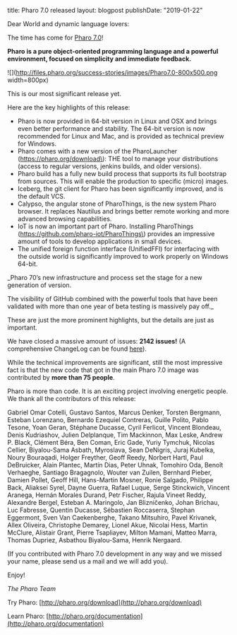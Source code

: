 title: Pharo 7.0 releasedlayout: blogpostpublishDate: "2019-01-22"Dear World and dynamic language lovers: The time has come for [Pharo 7.0](http://pharo.org)!**Pharo is a pure object-oriented programming language and a powerful environment, focused on simplicity and immediate feedback.**![](http://files.pharo.org/success-stories/images/Pharo7.0-800x500.png width=800px)This is our most significant release yet. Here are the key highlights of this release:- Pharo is now provided in 64-bit version in Linux and OSX and brings even better performance and stability. The 64-bit version is now recommended for Linux and Mac, and is provided as technical preview for Windows.- Pharo comes with a new version of the PharoLauncher \(https://pharo.org/download\): THE tool to manage your distributions \(access to regular versions, jenkins builds, and older versions\). - Pharo build has a fully new build process that supports its full bootstrap from sources. This will enable the production to specific \(micro\) images. - Iceberg, the git client for Pharo has been significantly improved, and is the default VCS.- Calypso, the angular stone of PharoThings, is the new system Pharo browser. It replaces Nautilus and brings better remote working and more advanced browsing capabilities. - IoT is now an important part of Pharo. Installing PharoThings \(https://github.com/pharo-iot/PharoThings\) provides an impressive amount of tools to develop applications in small devices.- The unified foreign function interface \(UnifiedFFI\) for interfacing with the outside world is significantly improved to work properly on Windows 64-bit._Pharo 70’s new infrastructure and process set the stage for a new generation of version. 

The visibility of GitHub combined with the powerful tools that have been validated with more than one year of beta testing is massively pay off._These are just the more prominent highlights, but the details are just as important. We have closed a massive amount of issues: **2142 issues!** \(A comprehensive ChangeLog can be found [here](https://github.com/pharo-project/pharo-changelogs/blob/master/Pharo70ChangeLogs.md)\).While the technical improvements are significant, still the most impressive fact is that the new code that got in the main Pharo 7.0 image was contributed by **more than 75 people**.Pharo is more than code. It is an exciting project involving energetic people. We thank all the contributors of this release:Gabriel Omar Cotelli, Gustavo Santos, Marcus Denker, Torsten Bergmann, Esteban Lorenzano, Bernardo Ezequiel Contreras, Guille Polito, Pablo Tesone, Yoan Geran, Stéphane Ducasse, Cyril Ferlicot, Vincent Blondeau, Denis Kudriashov, Julien Delplanque, Tim Mackinnon, Max Leske, Andrew P. Black, Clément Béra, Ben Coman, Eric Gade, Yuriy Tymchuk, Nicolas Cellier, Biyalou-Sama Asbath, Myroslava, Sean DeNigris, Juraj Kubelka, Noury Bouraqadi, Holger Freyther, Geoff Reedy, Norbert Hartl, Paul DeBruicker, Alain Plantec, Martín Dias, Peter Uhnak, Tomohiro Oda, Benoît Verhaeghe, Santiago Bragagnolo, Wouter van Zuilen, Bernhard Pieber, Damien Pollet, Geoff Hill, Hans-Martin Mosner, Ronie Salgado, Philippe Back, Aliaksei Syrel, Dayne Guerra, Rafael Luque, Serge Stinckwich, Vincent Aranega, Hernán Morales Durand, Petr Fischer, Rajula Vineet Reddy, Alexandre Bergel, Esteban A. Maringolo, Jan Blizničenko, Johan Brichau, Luc Fabresse, Quentin Ducasse, Sébastien Roccaserra, Stephan Eggermont, Sven Van Caekenberghe, Takano Mitsuhiro, Pavel Krivanek, Allex Oliveira, Christophe Demarey, Lionel Akue, Nicolai Hess, Martin McClure, Alistair Grant, Pierre Tsapliayev, Milton Mamani, Matteo Marra, Thomas Dupriez, Asbathou Biyalou-Sama, Henrik Nergaard.\(If you contributed with Pharo 7.0 development in any way and we missed your name, please send us a mail and we will add you\).Enjoy!_The Pharo Team_Try Pharo: [http://pharo.org/download](http://pharo.org/download)Learn Pharo: [http://pharo.org/documentation](http://pharo.org/documentation)